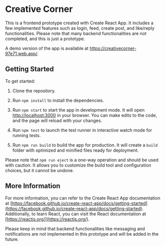 # Creative Corner

This is a frontend prototype created with Create React App. It includes a few implemented features such as login, feed, create post, and like/reply functionalities. Please note that many backend functionalities are not completed, and this is just a prototype.

A demo version of the app is available at https://creativecorner-97e71.web.app/.

## Getting Started

To get started:

1. Clone the repository.

2. Run `npm install` to install the dependencies.

3. Run `npm start` to start the app in development mode. It will open [http://localhost:3000](http://localhost:3000) in your browser. You can make edits to the code, and the page will reload with your changes.

4. Run `npm test` to launch the test runner in interactive watch mode for running tests.

5. Run `npm run build` to build the app for production. It will create a `build` folder with optimized and minified files ready for deployment.

Please note that `npm run eject` is a one-way operation and should be used with caution. It allows you to customize the build tool and configuration choices, but it cannot be undone.

## More Information

For more information, you can refer to the Create React App documentation at [https://facebook.github.io/create-react-app/docs/getting-started](https://facebook.github.io/create-react-app/docs/getting-started). Additionally, to learn React, you can visit the React documentation at [https://reactjs.org/](https://reactjs.org/).

Please keep in mind that backend functionalities like messaging and notifications are not implemented in this prototype and will be added in the future.
